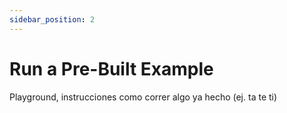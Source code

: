 ```yaml
---
sidebar_position: 2
---
```


# Run a Pre-Built Example

Playground, instrucciones como correr algo ya hecho (ej. ta te ti)

